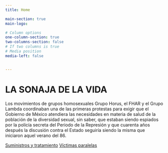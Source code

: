 ```yaml
---
title: Home

main-section: true
main-logo:

# Column options
one-column-section: true
two-columns-section: false
# If two columns is true
# Media position
media-left: false


---
```

# LA SONAJA DE LA VIDA

Los movimientos de grupos homosexuales Grupo Horus, el FHAR y el Grupo Lambda coordinaban una de las primeras protestas para exigir que el Gobierno de México atendiera las necesidades en materia de salud de la población de la diversidad sexual, sin saber, que estaban siendo espiados por la policía secreta del Periodo de la Represión y que cuarenta años después la discusión contra el Estado seguiría siendo la misma que iniciaron aquel verano del 86.

[Suministros y tratamiento]()
[Víctimas paralelas]()



